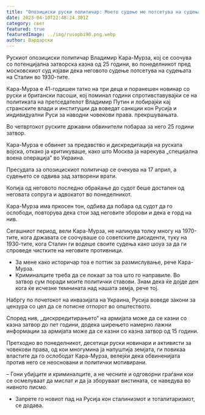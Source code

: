 ```yaml
---
title: "Опозициски руски политичар: Моето судење ме потсетува на судењата на Сталин"
date: 2023-04-10T22:48:24.301Z
category: свет
featured: true
featuredImage: ../img/rusopbi90.png.webp
author: Вардарски
---
```


Рускиот опозициски политичар Владимир Кара-Мурза, кој се соочува со потенцијална затворска казна од 25 години, во понеделникот пред московскиот суд изјави дека неговото судење потсетува на судењата на Сталин во 1930-тите.

Кара-Мурза е 41-годишен татко на три деца и поранешен новинар со руски и британски пасоши, кој поминал години спротивставувајќи се на политиката на претседателот Владимир Путин и лобирајќи кај странските влади и институции да воведат санкции кон Русија и индивидуални Руси за наводни човекови права. прекршувањата.

Во четвртокот руските државни обвинители побараа за него 25 години затвор.

Кара-Мурза е обвинет за предавство и дискредитација на руската војска, откако ја критикуваше, како што Москва ја нарекува „специјална воена операција“ во Украина.

Пресудата за опозицискиот политичар се очекува на 17 април, а судењето се одвива зад затворени врати.

Копија од неговото последно обраќање до судот беше достапен од неговата сопруга и адвокатот во понеделникот.

Кара-Мурза има пркосен тон, одбива да побара од судот да го ослободи, повторува дека стои зад неговите зборови и дека е горд на нив.

Сегашниот период, вели Кара-Мурза, не наликува толку многу на 1970-тите, кога државата се соочуваше со советските дисиденти, туку на 1930-тите, кога Сталин ги водеше своите судења како шоуа за да ги спроведе чистките на неговите противници.

- За мене како историчар тоа е поттик за размислување, рече Кара-Мурза.
- Криминалците треба да се покаат за тоа што го направиле. Во затвор сум поради моите политички ставови. Знам дека ќе дојде ден кога ќе исчезне темнината над нашата земја, рече тој.

Набргу по почетокот на инвазијата на Украина, Русија воведе закони за цензура со цел да се потисне отпорот во општеството.

Според нив, „дискрредитирањето“ на армијата може да се казни со казна затвор до пет години, додека ширењето намерно лажни информации за армијата може да се казни со казна затвор од 15 години.

Претходно во понеделникот, десетици руски новинари и активисти за човекови права, од кои многумина ја напуштија земјата, ги повикаа властите да го ослободат Кара-Мурза, велејќи дека обвиненијата против него се неосновани и политички мотивирани.

– Гони убијците и криминалците, а не чесните и одговорни граѓани кои се осмелуваат да мислат и да ја зборуваат вистината, се наведува во нивното писмо.

- Запрете го новиот пад на Русија кон сталинизмот и тоталитаризмот, се додава.
